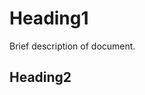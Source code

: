 <head>
	<title>Template Title</title>
	<link rel="icon" href="favicon.ico">
	<link rel="stylesheet" href="style.css">
	<meta charset="UTF-8">
	<meta name="viewport" content="width=device-width, initial-scale=1.0">
	<script src="https://cdnjs.cloudflare.com/ajax/libs/jquery/3.1.0/jquery.min.js"></script>
	<script src="https://cdnjs.cloudflare.com/ajax/libs/jquery-smooth-scroll/1.7.2/jquery.smooth-scroll.min.js"></script>
	<script src="script.js"></script>
</head>

# Heading1

Brief description of document.

<!-- START doctoc -->
<!-- END doctoc -->

## Heading2